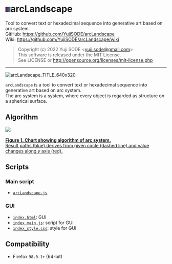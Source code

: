 # ![arcLandscape_js_20220312_txt_16X16](arcLandscape_js_20220312_txt_16X16.png)arcLandscape
Tool to convert text or hexadecimal sequence into generative art based on arc system.  
GitHub: https://github.com/YujiSODE/arcLandscape  
Wiki: https://github.com/YujiSODE/arcLandscape/wiki  
>Copyright (c) 2022 Yuji SODE \<yuji.sode@gmail.com\>  
>This software is released under the MIT License.  
>See LICENSE or http://opensource.org/licenses/mit-license.php  
______
![arcLandscape_TITLE_640x320](https://user-images.githubusercontent.com/19919184/159157058-089b1f75-a36b-4af7-b734-baf0caa6326a.png)

`arcLandscape` is a tool to convert text or hexadecimal sequence into generative art based on arc system.  
The arc system is a system, where every object is regarded as structure on a spherical surface.

## Algorithm
<a href='algorithm.md'>
	<img src='https://user-images.githubusercontent.com/19919184/161039825-e3730afd-1951-4db4-8f32-44b7f2bba564.png' arl='details of algorithm'>
	<p><b>Figure 1. Chart showing algorithm of arc system.</b><br>Result paths (blue) derives from given circle (dashed line) and value changes along <i>y</i> axis (red).</p>
</a>

## Scripts
### Main script
- [`arcLandscape.js`](arcLandscape.js)

### GUI
- [`index.html`](index.html): GUI
- [`index_main.js`](index_main.js): script for GUI
- [`index_style.css`](index_style.css): style for GUI

## Compatibility
- Firefox `98.0.1+` (64-bit)
